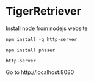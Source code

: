 # TigerRetriever

Install node from nodejs website

```
npm install -g http-server
```

```
npm install phaser
```

```
http-server .
```

Go to http://localhost:8080